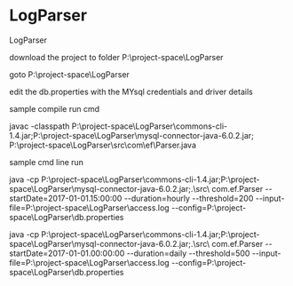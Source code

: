 # LogParser
LogParser


download the project to folder P:\project-space\LogParser

goto P:\project-space\LogParser

edit the db.properties with the MYsql credentials and driver details

sample compile run cmd

javac -classpath P:\project-space\LogParser\commons-cli-1.4.jar;P:\project-space\LogParser\mysql-connector-java-6.0.2.jar; P:\project-space\LogParser\src\com\ef\Parser.java

sample cmd line run

java -cp P:\project-space\LogParser\commons-cli-1.4.jar;P:\project-space\LogParser\mysql-connector-java-6.0.2.jar;.\src\ com.ef.Parser --startDate=2017-01-01.15:00:00 --duration=hourly --threshold=200 --input-file=P:\project-space\LogParser\access.log --config=P:\project-space\LogParser\db.properties

java -cp P:\project-space\LogParser\commons-cli-1.4.jar;P:\project-space\LogParser\mysql-connector-java-6.0.2.jar;.\src\ com.ef.Parser --startDate=2017-01-01.00:00:00 --duration=daily --threshold=500 --input-file=P:\project-space\LogParser\access.log --config=P:\project-space\LogParser\db.properties

